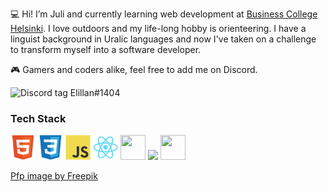 💻 Hi! I’m Juli and currently learning web development at [Business College Helsinki](https://www.bc.fi/). I love outdoors and my life-long hobby is orienteering. I have a linguist background in Uralic languages and now I've taken on a challenge to transform myself into a software developer.

<!--<img src="https://img.shields.io/badge/Discord-Elillan%231404-%235865F2"/>-->
🎮 Gamers and coders alike, feel free to add me on Discord.  

![Discord tag Elillan#1404](https://dcbadge.vercel.app/api/shield/146682053314871297?style=flat-square)

### Tech Stack

<a href="https://developer.mozilla.org/en-US/docs/Web/HTML" target="_blank"><img src="https://raw.githubusercontent.com/devicons/devicon/master/icons/html5/html5-original.svg" alt="HTML5 icon" width=40 height=40></a>
<a href="https://developer.mozilla.org/en-US/docs/Web/CSS" target="_blank"><img src="https://raw.githubusercontent.com/devicons/devicon/master/icons/css3/css3-original.svg" alt="CSS3 icon" width=40 height=40></a>
<a href="https://developer.mozilla.org/en-US/docs/Web/javascript" target="_blank"><img src="https://raw.githubusercontent.com/devicons/devicon/master/icons/javascript/javascript-original.svg" alt="JavaScript icon" width=40 height=40></a>
<a href="https://reactjs.org/" target="_blank"><img src="https://raw.githubusercontent.com/devicons/devicon/1119b9f84c0290e0f0b38982099a2bd027a48bf1/icons/react/react-original.svg" alt="Reactjs icon" width=40 height=40></a>
<a href="https://www.php.net/" target="_blank"><img src="https://cdn.jsdelivr.net/gh/devicons/devicon/icons/php/php-plain.svg" width=40 height=40></a>
<a href="https://symfony.com/" target="_blank"><img src="https://img.shields.io/badge/Symfony-000000?style=for-the-badge&logo=Symfony&logoColor=white"/></a>
<a href="https://www.mysql.com/" target="_blank"><img src="https://cdn.jsdelivr.net/gh/devicons/devicon/icons/mysql/mysql-original-wordmark.svg" width=40 height=40 />
<!--
### My Github Stats

<!--
<img src="https://github-readme-stats.vercel.app/api?username=julilan&hide=contribs&count_private=true&show_icons=true&theme=react&hide_title=true&rank_icon=github&text_bold=false&line_height=25">
<img src="https://github-readme-stats.vercel.app/api/top-langs/?username=julilan&theme=react&hide=Dockerfile&layout=compact"> -->

Pfp image by [Freepik](https://www.freepik.com/free-vector/collection-watercolor-autumn-animals_5289616.htm#query=forest%20animals&position=46&from_view=search&track=robertav1_2_sidr)

<!-- ![](https://komarev.com/ghpvc/?username=julilan&color=blue) -->

